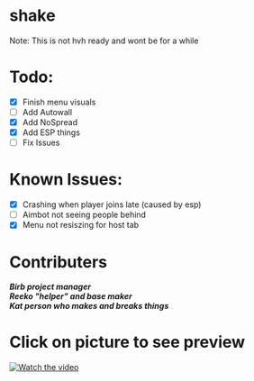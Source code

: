 
# shake

Note: This is not hvh ready and wont be for a while

# Todo:
- [x] Finish menu visuals
- [ ] Add Autowall
- [x] Add NoSpread
- [x] Add ESP things
- [ ] Fix Issues

# Known Issues:
- [x] Crashing when player joins late (caused by esp)
- [ ] Aimbot not seeing people behind
- [x] Menu not resiszing for host tab

# Contributers
***Birb project manager<br />***
***Reeko "helper" and base maker<br />*** 
***Kat person who makes and breaks things<br />***

# Click on picture to see preview
[![Watch the video](https://i.imgur.com/09uaXVL.png)](https://youtu.be/4qRFJ52xMkE)


